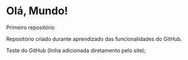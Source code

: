 # Olá, Mundo!
 Primeiro repositório

Repositório criado durante aprendizado das funcionalidades do GitHub.

Teste do GitHub (linha adicionada diretamento pelo site);

